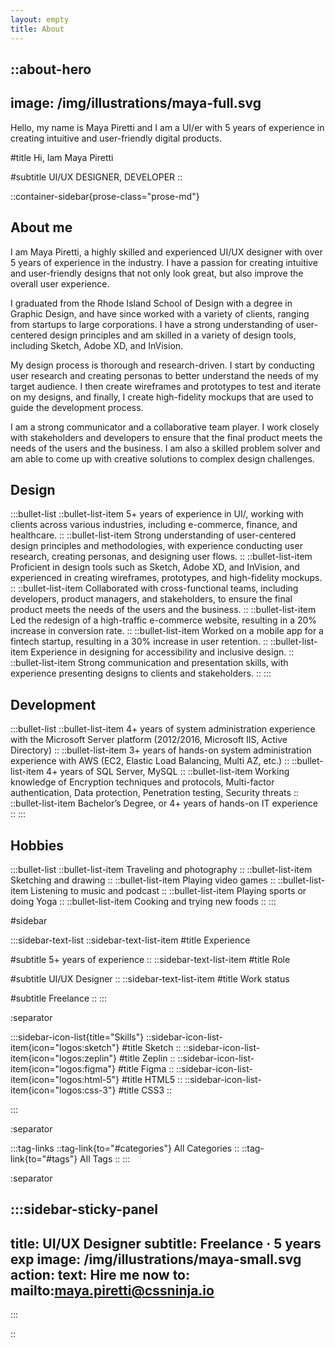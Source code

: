```yaml
---
layout: empty
title: About
--- 
```


::about-hero
---
image: /img/illustrations/maya-full.svg
---
Hello, my name is Maya Piretti and I am a UI/er with 5 years of experience in creating intuitive and user-friendly digital products.

#title
Hi, Iam Maya Piretti

#subtitle
UI/UX DESIGNER, DEVELOPER
::

::container-sidebar{prose-class="prose-md"}

## About me

I am Maya Piretti, a highly skilled and experienced UI/UX
designer with over 5 years of experience in the industry. I
have a passion for creating intuitive and user-friendly
designs that not only look great, but also improve the
overall user experience.

I graduated from the Rhode Island School of Design with a
degree in Graphic Design, and have since worked with a
variety of clients, ranging from startups to large
corporations. I have a strong understanding of user-centered
design principles and am skilled in a variety of design
tools, including Sketch, Adobe XD, and InVision.

My design process is thorough and research-driven. I start
by conducting user research and creating personas to better
understand the needs of my target audience. I then create
wireframes and prototypes to test and iterate on my designs,
and finally, I create high-fidelity mockups that are used to
guide the development process.

I am a strong communicator and a collaborative team player.
I work closely with stakeholders and developers to ensure
that the final product meets the needs of the users and the
business. I am also a skilled problem solver and am able to
come up with creative solutions to complex design
challenges.

## Design

:::bullet-list
  ::bullet-list-item
  5+ years of experience in UI/, working with
  clients across various industries, including e-commerce,
  finance, and healthcare.
  ::
  ::bullet-list-item
  Strong understanding of user-centered design principles
  and methodologies, with experience conducting user
  research, creating personas, and designing user flows.
  ::
  ::bullet-list-item
  Proficient in design tools such as Sketch, Adobe XD, and
  InVision, and experienced in creating wireframes,
  prototypes, and high-fidelity mockups.
  ::
  ::bullet-list-item
  Collaborated with cross-functional teams, including
  developers, product managers, and stakeholders, to ensure
  the final product meets the needs of the users and the
  business.
  ::
  ::bullet-list-item
  Led the redesign of a high-traffic e-commerce website,
  resulting in a 20% increase in conversion rate.
  ::
  ::bullet-list-item
  Worked on a mobile app for a fintech startup, resulting in
  a 30% increase in user retention.
  ::
  ::bullet-list-item
  Experience in designing for accessibility and inclusive
  design.
  ::
  ::bullet-list-item
  Strong communication and presentation skills, with
  experience presenting designs to clients and stakeholders.
  ::
:::

## Development

:::bullet-list
  ::bullet-list-item
  4+ years of system administration experience with the
  Microsoft Server platform (2012/2016, Microsoft IIS,
  Active Directory)
  ::
  ::bullet-list-item
  3+ years of hands-on system administration experience with
  AWS (EC2, Elastic Load Balancing, Multi AZ, etc.)
  ::
  ::bullet-list-item
  4+ years of SQL Server, MySQL
  ::
  ::bullet-list-item
  Working knowledge of Encryption techniques and protocols,
  Multi-factor authentication, Data protection, Penetration
  testing, Security threats
  ::
  ::bullet-list-item
  Bachelor’s Degree, or 4+ years of hands-on IT experience
  ::
:::


## Hobbies

:::bullet-list
  ::bullet-list-item
  Traveling and photography
  ::
  ::bullet-list-item
  Sketching and drawing
  ::
  ::bullet-list-item
  Playing video games
  ::
  ::bullet-list-item
  Listening to music and podcast
  ::
  ::bullet-list-item
  Playing sports or doing Yoga
  ::
  ::bullet-list-item
  Cooking and trying new foods
  ::
:::

#sidebar

:::sidebar-text-list
  ::sidebar-text-list-item
  #title
  Experience

  #subtitle
  5+ years of experience
  ::
  ::sidebar-text-list-item
  #title
  Role

  #subtitle
  UI/UX Designer
  ::
  ::sidebar-text-list-item
  #title
  Work status

  #subtitle
  Freelance
  ::
:::

:separator

:::sidebar-icon-list{title="Skills"}
  ::sidebar-icon-list-item{icon="logos:sketch"}
  #title
  Sketch
  ::
  ::sidebar-icon-list-item{icon="logos:zeplin"}
  #title
  Zeplin
  ::
  ::sidebar-icon-list-item{icon="logos:figma"}
  #title
  Figma
  ::
  ::sidebar-icon-list-item{icon="logos:html-5"}
  #title
  HTML5
  ::
  ::sidebar-icon-list-item{icon="logos:css-3"}
  #title
  CSS3
  ::

:::

:separator

:::tag-links
  ::tag-link{to="#categories"}
  All Categories
  ::
  ::tag-link{to="#tags"}
  All Tags
  ::
:::

:separator 

:::sidebar-sticky-panel
---
title: UI/UX Designer
subtitle: Freelance · 5 years exp
image: /img/illustrations/maya-small.svg
action:
  text: Hire me now
  to: mailto:maya.piretti@cssninja.io
---
:::

::